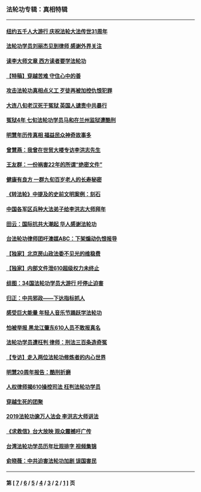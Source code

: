 ### 法轮功专辑：真相特辑
---
#### [纽约五千人大游行 庆祝法轮大法传世31周年](../../pages/nf4389/n13995110.md?07040430) 
#### [法轮功学员刘丽杰见到律师 感谢外界关注](../../pages/nf4389/n13927012.md?07040430) 
#### [读李大师文章 西方读者要学法轮功](../../pages/nf4389/n13925142.md?07040430) 
#### [【特稿】穿越苦难 守住心中的善](../../pages/nf4389/n13784979.md?07040430) 
#### [攻击法轮功真相点义工 歹徒再被加控仇恨犯罪](../../pages/nf4389/n13601019.md?07040430) 
#### [大连八旬老汉死于冤狱 英国人谴责中共暴行](../../pages/nf4389/n13480118.md?07040430) 
#### [冤狱4年 七旬法轮功学员马和在兰州监狱遭酷刑](../../pages/nf4389/n13304688.md?07040430) 
#### [明慧年历传真相 福益民众神奇故事多](../../pages/nf4389/n13294545.md?07040430) 
#### [曾慧燕：我曾在世贸大楼专访李洪志先生](../../pages/nf4389/n12898729.md?07040430) 
#### [王友群：一份祸害22年的所谓“绝密文件”](../../pages/nf4389/n12871750.md?07040430) 
#### [健康有良方 一群九旬百岁老人的长寿秘密](../../pages/nf4389/n12847475.md?07040430) 
#### [《转法轮》中提及的史前文明案例：刻石](../../pages/nf4389/n12758577.md?07040430) 
#### [中国各军区兵种大法弟子给李洪志大师拜年](../../pages/nf4389/n12750047.md?07040430) 
#### [田云：国际抗共大潮起 华人感谢法轮功](../../pages/nf4389/n12357708.md?07040430) 
#### [台法轮功律师团吁澳媒ABC：下架煽动仇恨报导](../../pages/nf4389/n12279917.md?07040430) 
#### [【独家】北京房山政法委不见光的维稳费](../../pages/nf4389/n12031979.md?07040430) 
#### [【独家】内部文件泄610超级权力未终止](../../pages/nf4389/n12023895.md?07040430) 
#### [组图：34国法轮功学员大游行 吁停止迫害](../../pages/nf4389/n11492658.md?07040430) 
#### [归正：中共邪政——下达指标抓人](../../pages/nf4389/n11474770.md?07040430) 
#### [感受巨大能量 年轻人音乐节踊跃学法轮功](../../pages/nf4389/n11441981.md?07040430) 
#### [怕被举报 黑龙江肇东610人员不敢报真名](../../pages/nf4389/n11436499.md?07040430) 
#### [法轮功学员遭枉判 律师：刑法三百条造奇冤](../../pages/nf4389/n11433943.md?07040430) 
#### [【专访】走入两位法轮功修炼者的内心世界](../../pages/nf4389/n11415623.md?07040430) 
#### [明慧20周年报告：酷刑折磨](../../pages/nf4389/n11387954.md?07040430) 
#### [人权律师揭610操控司法 枉判法轮功学员](../../pages/nf4389/n11313370.md?07040430) 
#### [穿越生死的团聚](../../pages/nf4389/n11258922.md?07040430) 
#### [2019法轮功逾万人法会 李洪志大师讲法](../../pages/nf4389/n11265303.md?07040430) 
#### [《求救信》台大放映 观众震撼吁广传](../../pages/nf4389/n10922251.md?07040430) 
#### [台湾法轮功学员历年壮观排字 视频集锦](../../pages/nf4389/n10878789.md?07040430) 
#### [俞晓薇：中共迫害法轮功加剧 误国害民](../../pages/nf4389/n10859260.md?07040430) 

---
#### 第 [ [7](./7.md?07040430) / [6](./6.md?07040430) / [5](./5.md?07040430) / [4](./4.md?07040430) / [3](./3.md?07040430) / [2](./2.md?07040430) / [1](./1.md?07040430) ] 页
